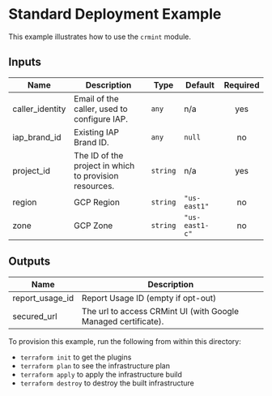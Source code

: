 # Standard Deployment Example

This example illustrates how to use the `crmint` module.

<!-- BEGINNING OF PRE-COMMIT-TERRAFORM DOCS HOOK -->
## Inputs

| Name | Description | Type | Default | Required |
|------|-------------|------|---------|:--------:|
| caller\_identity | Email of the caller, used to configure IAP. | `any` | n/a | yes |
| iap\_brand\_id | Existing IAP Brand ID. | `any` | `null` | no |
| project\_id | The ID of the project in which to provision resources. | `string` | n/a | yes |
| region | GCP Region | `string` | `"us-east1"` | no |
| zone | GCP Zone | `string` | `"us-east1-c"` | no |

## Outputs

| Name | Description |
|------|-------------|
| report\_usage\_id | Report Usage ID (empty if opt-out) |
| secured\_url | The url to access CRMint UI (with Google Managed certificate). |

<!-- END OF PRE-COMMIT-TERRAFORM DOCS HOOK -->

To provision this example, run the following from within this directory:
- `terraform init` to get the plugins
- `terraform plan` to see the infrastructure plan
- `terraform apply` to apply the infrastructure build
- `terraform destroy` to destroy the built infrastructure
